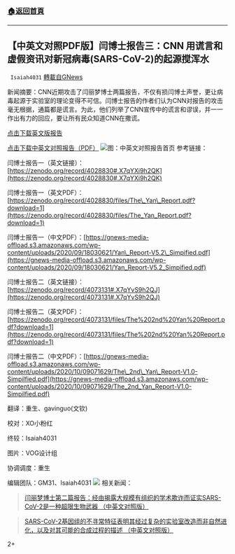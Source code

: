 ###  [:house:返回首頁](https://github.com/ourhimalayas/txt)
---

## 【中英文对照PDF版】闫博士报告三：CNN 用谎言和虚假资讯对新冠病毒(SARS-CoV-2)的起源搅浑水
` Isaiah4031` [轉載自GNews](https://gnews.org/zh-hans/581750/)

新闻摘要：CNN近期攻击了闫丽梦博士两篇报告，不仅有损闫博士声誉，更让病毒起源于实验室的理论变得不可信。闫博士报告的作者们认为CNN对报告的攻击毫无根据，通篇都是谎言。为此，他们列举了CNN宣传中的谎言和谬误，并一一作出有力的回应，要让所有民众知道CNN在撒谎。

[点击下载英文版报告](https://zenodo.org/record/4283480#.X7qO3i9h2QI)

[点击下载中英文对照报告（PDF）](https://gnews-media-offload.s3.amazonaws.com/wp-content/uploads/2020/11/22120527/Dr_Yan_20201121_Report3_EN_CN_Traditional_PDF-v1.3.pdf)
[![](https://gnews-media-offload.s3.amazonaws.com/wp-content/uploads/2020/11/22110741/Dr_Yan_20201121_Report3_EN_CN_Traditional_PDF-p1.jpg)](https://gnews-media-offload.s3.amazonaws.com/wp-content/uploads/2020/11/22120527/Dr_Yan_20201121_Report3_EN_CN_Traditional_PDF-v1.3.pdf)图：中英文对照报告首页
参考链接：

闫博士报告一（英文链接）：[https://zenodo.org/record/4028830#.X7qYXi9h2QK](https://zenodo.org/record/4028830#.X7qYXi9h2QK)

闫博士报告一（英文PDF）：[https://zenodo.org/record/4028830/files/The\_Yan\_Report.pdf?download=1](https://zenodo.org/record/4028830/files/The_Yan_Report.pdf?download=1)

闫博士报告一（中文PDF）：[https://gnews-media-offload.s3.amazonaws.com/wp-content/uploads/2020/09/18030621/Yan\_Report-V5.2\_Simpified.pdf](https://gnews-media-offload.s3.amazonaws.com/wp-content/uploads/2020/09/18030621/Yan_Report-V5.2_Simpified.pdf)

闫博士报告二（英文链接）：[https://zenodo.org/record/4073131#.X7qYvS9h2QJ](https://zenodo.org/record/4073131#.X7qYvS9h2QJ)

闫博士报告二（英文PDF）：[https://zenodo.org/record/4073131/files/The%202nd%20Yan%20Report.pdf?download=1](https://zenodo.org/record/4073131/files/The%202nd%20Yan%20Report.pdf?download=1)

闫博士报告二（中文PDF）：[https://gnews-media-offload.s3.amazonaws.com/wp-content/uploads/2020/10/09071629/The\_2nd\_Yan\_Report-V1.0-Simpilfied.pdf](https://gnews-media-offload.s3.amazonaws.com/wp-content/uploads/2020/10/09071629/The_2nd_Yan_Report-V1.0-Simpilfied.pdf)

翻译：重生、gavinguo(文钦)

校对：XO小粉红

终较：Isaiah4031

图片：VOG设计组

协调调度：重生

编辑团队：GM31、Isaiah4031
![](https://gnews-media-offload.s3.amazonaws.com/wp-content/uploads/2020/11/22111053/VOG-Rose-Garden-Team.png)
相关新闻：



> [闫丽梦博士第二篇报告：经由揭露大规模有组织的学术欺诈而证实SARS-CoV-2是一种超限生物武器 （中英文对照版）](https://gnews.org/zh-hans/412951/)





> [SARS-CoV-2基因组的不寻常特征表明其经过复杂的实验室改造而非自然进化，以及对其可能的合成过程的描述 （中英文对照版）](https://gnews.org/zh-hans/357190/)



2+
